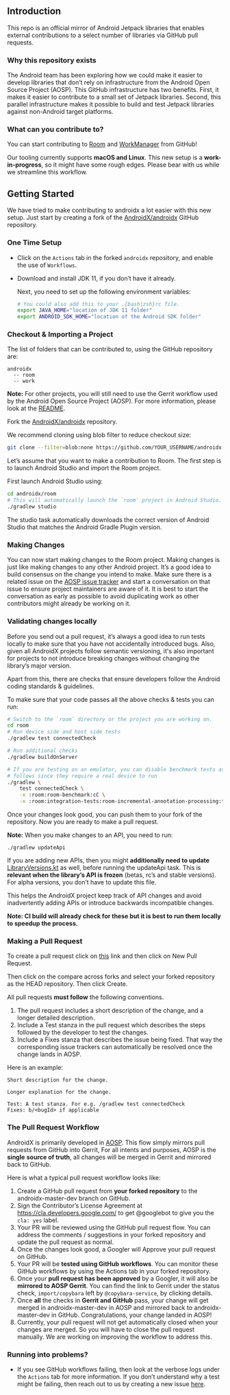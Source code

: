 ## Introduction

This repo is an official mirror of Android Jetpack libraries that enables external contributions to a select number of libraries via GitHub pull requests.

### Why this repository exists

The Android team has been exploring how we could make it easier to develop libraries that don’t rely on infrastructure from the Android Open Source Project (AOSP). This GitHub infrastructure has two benefits. First, it makes it easier to contribute to a small set of Jetpack libraries. Second, this parallel infrastructure makes it possible to build and test Jetpack libraries against non-Android target platforms.

### What can you contribute to?

You can start contributing to [Room](https://developer.android.com/topic/libraries/architecture/room) and [WorkManager](https://developer.android.com/topic/libraries/architecture/workmanager) from GitHub!

Our tooling currently supports **macOS and Linux**. This new setup is a **work-in-progress**, so it might have some rough edges. Please bear with us while we streamline this workflow.

## Getting Started

We have tried to make contributing to androidx a lot easier with this new setup. Just start by creating a fork of the [AndroidX/androidx](https://github.com/AndroidX/androidx) GitHub repository.

### One Time Setup

- Click on the `Actions` tab in the forked `androidx`  repository, and enable the use of `Workflows`.

- Download and install JDK 11, if you don’t have it already.

  Next, you need to set up the following environment variables:

  ```bash
  # You could also add this to your .{bash|zsh}rc file.
  export JAVA_HOME="location of JDK 11 folder"
  export ANDROID_SDK_HOME="location of the Android SDK folder"
  ```

### Checkout & Importing a Project

The list of folders that can be contributed to, using the GitHub repository are:

```
androidx
  -- room
  -- work
```

**Note:** For other projects, you will still need to use the Gerrit workflow used by the Android Open Source Project (AOSP). For more information, please look at the [README](https://cs.android.com/androidx/platform/frameworks/support/+/androidx-master-dev:README.md).

Fork the [AndroidX/androidx](https://github.com/AndroidX/androidx) repository.

We recommend cloning using blob filter to reduce checkout size:
```bash
git clone --filter=blob:none https://github.com/YOUR_USERNAME/androidx.git
```

Let’s assume that you want to make a contribution to Room. The first step is to launch Android Studio and import the Room project.

First launch Android Studio using:

```bash
cd androidx/room
# This will automatically launch the `room` project in Android Studio.
./gradlew studio
```

The studio task automatically downloads the correct version of Android Studio that matches the Android Gradle Plugin version.

### Making Changes

You can now start making changes to the Room project. Making changes is just like making changes to any other Android project. It’s a good idea to build consensus on the change you intend to make. Make sure there is a related issue on the [AOSP issue tracker](https://issuetracker.google.com/issues/new?component=192731&template=842428) and start a conversation on that issue to ensure project maintainers are aware of it. It is best to start the conversation as early as possible to avoid duplicating work as other contributors might already be working on it.

### Validating changes locally

Before you send out a pull request, it’s always a good idea to run tests locally to make sure that you have not accidentally introduced bugs. Also, given all AndroidX projects follow semantic versioning, it's also important for projects to not introduce breaking changes without changing the library’s major version.

Apart from this, there are checks that ensure developers follow the Android coding standards & guidelines.

To make sure that your code passes all the above checks & tests you can run:

```bash
# Switch to the `room` directory or the project you are working on.
cd room
# Run device side and host side tests
./gradlew test connectedCheck

# Run additional checks
./gradlew buildOnServer

# If you are testing on an emulator, you can disable benchmark tests as
# follows since they require a real device to run
./gradlew \
    test connectedCheck \
    -x :room:room-benchmark:cC \
    -x :room:integration-tests:room-incremental-annotation-processing:test
```

Once your changes look good, you can push them to your fork of the repository. Now you are ready to make a pull request.

**Note:** When you make changes to an API, you need to run:

```
./gradlew updateApi
```

If you are adding new APIs, then you might **additionally need to update** [LibraryVersions.kt](https://github.com/AndroidX/androidx/blob/androidx-master-dev/buildSrc/src/main/kotlin/androidx/build/LibraryVersions.kt) as well, before running the updateApi task. This is **relevant when the library’s API is frozen** (betas, rc’s and stable versions). For alpha versions, you don’t have to update this file.

This helps the AndroidX project keep track of API changes and avoid inadvertently adding APIs or introduce backwards incompatible changes.

**Note: CI build will already check for these but it is best to run them locally to speedup the process.**

### Making a Pull Request

To create a pull request click on [this](https://github.com/AndroidX/androidx/pulls) link and then click on New Pull Request.

Then click on the compare across forks and select your forked repository as the HEAD repository. Then click Create.

All pull requests **must follow** the following conventions.

1.  The pull request includes a short description of the change, and a longer detailed description.
2.  Include a Test stanza in the pull request which describes the steps followed by the developer to test the changes.
3.  Include a Fixes stanza that describes the issue being fixed. That way the corresponding issue trackers can automatically be resolved once the change lands in AOSP.

Here is an example:

```
Short description for the change.

Longer explanation for the change.

Test: A test stanza. For e.g. /gradlew test connectedCheck
Fixes: b/<bugId> if applicable
```

### The Pull Request Workflow

AndroidX is primarily developed in [AOSP](https://android.googlesource.com/platform/frameworks/support/+/androidx-master-dev). This flow simply mirrors pull requests from GitHub into Gerrit, For all intents and purposes, AOSP is the **single** **source of truth**, all changes will be merged in Gerrit and mirrored back to GitHub.

Here is what a typical pull request workflow looks like:

1.  Create a GitHub pull request from **your forked repository** to the androidx-master-dev branch on GitHub.
2.  Sign the Contributor’s License Agreement at https://cla.developers.google.com/ to get @googlebot to give you the `cla: yes` label.
3.  Your PR will be reviewed using the GitHub pull request flow. You can address the comments / suggestions in your forked repository and update the pull request as normal.
4.  Once the changes look good, a Googler will Approve your pull request on GitHub.
5.  Your PR will be **tested using GitHub workflows**. You can monitor these GitHub workflows by using the Actions tab in your forked repository.
6.  Once your **pull request has been approved** by a Googler, it will also be **mirrored to AOSP Gerrit**. You can find the link to Gerrit under the status check, `import/copybara` left by `@copybara-service`, by clicking details.
7.  Once **all** the checks in **Gerrit and GitHub** pass, your change will get merged in androidx-master-dev in AOSP and mirrored back to androidx-master-dev in GitHub. Congratulations, your change landed in AOSP!
8.  Currently, your pull request will not get automatically closed when your changes are merged. So you will have to close the pull request manually. We are working on improving the workflow to address this.

### Running into problems?

- If you see GitHub workflows failing, then look at the verbose logs under the `Actions` tab for more information. If you don’t understand why a test might be failing, then reach out to us by creating a new issue [here](https://issuetracker.google.com/issues/new?component=923725&template=1480355).
